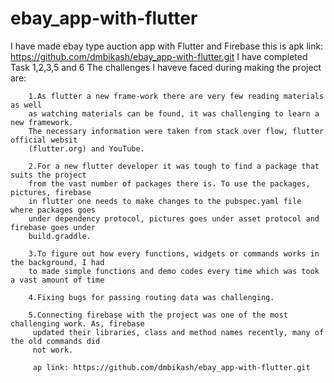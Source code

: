 # ebay_app-with-flutter
I have made ebay type auction app with Flutter and Firebase
this is apk link: https://github.com/dmbikash/ebay_app-with-flutter.git
I have completed Task 1,2,3,5 and 6
The challenges I haveve faced during making the project are:





        1.As flutter a new frame-work there are very few reading materials as well 
        as watching materials can be found, it was challenging to learn a new framework.
        The necessary information were taken from stack over flow, flutter official websit
        (flutter.org) and YouTube.

        2.For a new flutter developer it was tough to find a package that suits the project
        from the vast number of packages there is. To use the packages, pictures, firebase
        in flutter one needs to make changes to the pubspec.yaml file where packages goes 
        under dependency protocol, pictures goes under asset protocol and firebase goes under
        build.graddle. 

        3.To figure out how every functions, widgets or commands works in the background, I had
        to made simple functions and demo codes every time which was took a vast amount of time

        4.Fixing bugs for passing routing data was challenging.

        5.Connecting firebase with the project was one of the most challenging work. As, firebase
         updated their libraries, class and method names recently, many of the old commands did
         not work. 
         
         ap link: https://github.com/dmbikash/ebay_app-with-flutter.git
